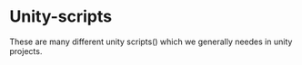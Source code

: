 # Unity-scripts
These are many different unity scripts() which we generally needes in unity projects.
